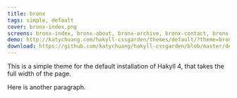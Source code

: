 ```yaml
---
title: bronx 
tags: simple, default
cover: bronx-index.png
screens: bronx-index, bronx-about, bronx-archive, bronx-contact, bronx-index
demo: http://katychuang.com/hakyll-cssgarden/themes/default/?theme=bronx
download: https://github.com/katychuang/hakyll-cssgarden/blob/master/default_theme/css/bronx.css
---
```


This is a simple theme for the default installation of Hakyll 4, that takes the full width of the page. 

Here is another paragraph.
